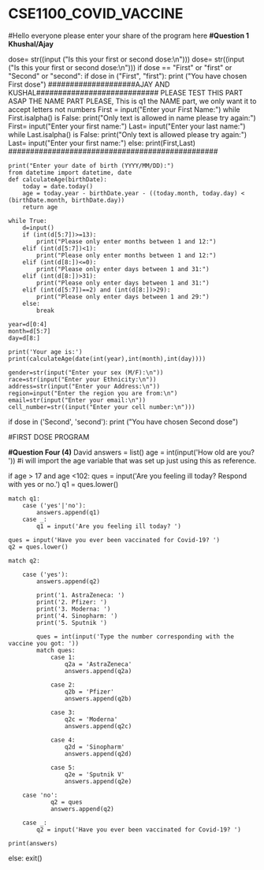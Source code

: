 # CSE1100_COVID_VACCINE

#Hello everyone please enter your share of 
the program here
**#Question 1 Khushal/Ajay**

dose= str((input ("Is this your first or second dose:\n")))
dose= str((input ("Is this your first or second dose:\n")))
if dose == "First" or "first" or "Second" or "second":
    if dose in ("First", "first"):
        print ("You have chosen First dose")
  ####################AJAY AND KUSHAL############################ PLEASE TEST THIS PART ASAP THE NAME PART PLEASE, This is q1 the NAME part, we only want it to accept letters not numbers
    First = input("Enter your First Name:")
while First.isalpha() is False:
 print("Only text is allowed in name please try again:")
 First= input("Enter your first name:")
Last= input("Enter your last name:")
while Last.isalpha() is False:
  print("Only text is allowed please try again:")
  Last= input("Enter your first name:")
else:
 print(First,Last)
################################################ 
    
    print("Enter your date of birth (YYYY/MM/DD):")
    from datetime import datetime, date
    def calculateAge(birthDate):
        today = date.today()
        age = today.year - birthDate.year - ((today.month, today.day) < (birthDate.month, birthDate.day))
        return age

    while True:
        d=input()
        if (int(d[5:7])>=13):
            print("Please only enter months between 1 and 12:")
        elif (int(d[5:7])<1):
            print("Please only enter months between 1 and 12:")
        elif (int(d[8:])<=0):
            print("Please only enter days between 1 and 31:")
        elif (int(d[8:])>31):
            print("Please only enter days between 1 and 31:")
        elif (int(d[5:7])==2) and (int(d[8:])>29):
            print("Please only enter days between 1 and 29:")
        else:
            break
    
    year=d[0:4]
    month=d[5:7]
    day=d[8:]

    print('Your age is:')
    print(calculateAge(date(int(year),int(month),int(day))))

    gender=str(input("Enter your sex (M/F):\n"))
    race=str(input("Enter your Ethnicity:\n"))
    address=str(input("Enter your Address:\n"))
    region=input("Enter the region you are from:\n")
    email=str(input("Enter your email:\n"))
    cell_number=str((input("Enter your cell number:\n")))
    
if dose in ('Second', 'second'):
    print ("You have chosen Second dose")
    
#FIRST DOSE PROGRAM


**#Question Four (4)** David
answers = list()
age = int(input('How old are you? ')) #i will import the age variable that was set up just using this as reference.

if age > 17 and age <102:
    ques = input('Are you feeling ill today? Respond with yes or no.')
    q1 = ques.lower()

    match q1:
        case ('yes'|'no'):
            answers.append(q1)
        case _:
            q1 = input('Are you feeling ill today? ')

    ques = input('Have you ever been vaccinated for Covid-19? ')
    q2 = ques.lower()

    match q2:

        case ('yes'):
            answers.append(q2)
            
            print('1. AstraZeneca: ')
            print('2. Pfizer: ')
            print('3. Moderna: ')
            print('4. Sinopharm: ')
            print('5. Sputnik ')
                  
            ques = int(input('Type the number corresponding with the vaccine you got: '))
            match ques:
                case 1:
                    q2a = 'AstraZeneca'
                    answers.append(q2a)
                    
                case 2:
                    q2b = 'Pfizer'
                    answers.append(q2b)
                    
                case 3:
                    q2c = 'Moderna'
                    answers.append(q2c)

                case 4:
                    q2d = 'Sinopharm'
                    answers.append(q2d)

                case 5:
                    q2e = 'Sputnik V'
                    answers.append(q2e)
        
        case 'no':
                q2 = ques
                answers.append(q2)
                
        case _:
            q2 = input('Have you ever been vaccinated for Covid-19? ')

    print(answers)
else:
    exit()
